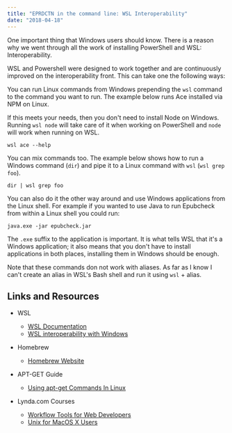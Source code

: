 ```yaml
---
title: "EPRDCTN in the command line: WSL Interoperability"
date: "2018-04-18"
---
```


One important thing that Windows users should know. There is a reason why we went through all the work of installing PowerShell and WSL: Interoperability.

WSL and Powershell were designed to work together and are continuously improved on the interoperability front. This can take one the following ways:

You can run Linux commands from Windows prepending the `wsl` command to the command you want to run. The example below runs Ace installed via NPM on Linux.

If this meets your needs, then you don't need to install Node on Windows. Running `wsl node` will take care of it when working on PowerShell and `node` will work when running on WSL.

```
wsl ace --help
```

You can mix commands too. The example below shows how to run a Windows command (`dir`) and pipe it to a Linux command with `wsl` (`wsl grep foo`).

```
dir | wsl grep foo
```

You can also do it the other way around and use Windows applications from the Linux shell. For example if you wanted to use Java to run Epubcheck from within a Linux shell you could run:

```
java.exe -jar epubcheck.jar
```

The `.exe` suffix to the application is important. It is what tells WSL that it's a Windows application; it also means that you don't have to install applications in both places, installing them in Windows should be enough.

Note that these commands don not work with aliases. As far as I know I can't create an alias in WSL's Bash shell and run it using `wsl` + alias.

## Links and Resources

- WSL
    
    - [WSL Documentation](https://docs.microsoft.com/en-us/windows/wsl/about)
    - [WSL interoperability with Windows](https://docs.microsoft.com/en-us/windows/wsl/interop)
- Homebrew
    
    - [Homebrew Website](https://brew.sh/)
- APT-GET Guide
    
    - [Using apt-get Commands In Linux](https://itsfoss.com/apt-get-linux-guide/)
- Lynda.com Courses
    
    - [Workflow Tools for Web Developers](https://www.lynda.com/Web-Design-tutorials/Workflow-Tools-Web-Development/533305-2.html)
    - [Unix for MacOS X Users](https://www.lynda.com/Mac-OS-X-10-6-tutorials/Unix-for-Mac-OS-X-Users/78546-2.html)
